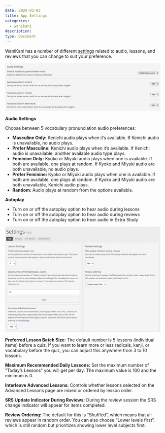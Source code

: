 ```yaml
---
date: 2020-03-03
title: App Settings
categories:
  - wanikani
description:
type: Document
---
```


WaniKani has a number of different [settings](https://www.wanikani.com/settings/app) related to audio, lessons, and reviews that you can change to suit your preference.

![Audio Settings](/images/audio-settings-prefer.png)

**Audio Settings**

Choose between 5 vocabulary pronunciation audio preferences:

* **Masculine Only:** Kenichi audio plays when it’s available. If Kenichi audio is unavailable, no audio plays.
* **Prefer Masculine:** Kenichi audio plays when it’s available. If Kenichi audio is unavailable, another available audio type plays.
* **Feminine Only:** Kyoko or Miyuki audio plays when one is available. If both are available, one plays at random. If Kyoko and Miyuki audio are both unavailable, no audio plays.
* **Prefer Feminine:** Kyoko or Miyuki audio plays when one is available. If both are available, one plays at random. If Kyoko and Miyuki audio are both unavailable, Kenichi audio plays.
* **Random:** Audio plays at random from the options available.

**Autoplay**
* Turn on or off the autoplay option to hear audio during lessons
* Turn on or off the autoplay option to hear audio during reviews
* Turn on or off the autoplay option to hear audio in Extra Study

![Lessons and Reviews Settings](/images/lesson-settings.png)

**Preferred Lesson Batch Size:** The default number is 5 lessons (individual items) before a quiz. If you want to learn more or less radicals, kanji, or vocabulary before the quiz, you can adjust this anywhere from 3 to 10 lessons.

**Maximum Recommended Daily Lessons:** Set the maximum number of "Today’s Lessons" you will get per day. The maximum value is 100 and the minimum is 0.

**Interleave Advanced Lessons:** Controls whether lessons selected on the Advanced Lessons page are mixed or ordered by lesson order.

**SRS Update Indicator During Reviews:** During the review session the SRS change indicator will appear for items completed.

**Review Ordering:** The default for this is “Shuffled”, which means that all reviews appear in random order. You can also choose “Lower levels first”, which is still random but prioritizes showing lower level subjects first.
